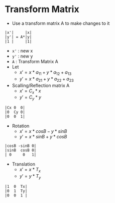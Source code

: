 # **Transform Matrix**
- Use a transform matrix A to make changes to it
```
|x'|     |x|
|y'| = A*|y|
|1 |     |1|
```
- `x'` : new x
- `y'` : new y
- `A`  : Transform Matrix A
- Let 
    - $x' = x*a_{11} + y*a_{12}+a_{13}$
    - $y' = x*a_{21} + y*a_{22}+a_{23}$
- Scalling/Reflection matrix A
    - $x' = C_x * x$
    - $y' = C_y * y$
```
|Cx 0  0|
|0  Cy 0|
|0  0  1|
```
- Rotation
    - $x' = x*cosB-y*sinB$
    - $y' = x*sinB+y*cosB$
```
|cosB -sinB 0|
|sinB  cosB 0|
| 0     0   1| 
```
- Translation
    - $x' = x * T_x$
    - $y' = y * T_y$
```
|1  0  Tx|
|0  1  Ty|
|0  0  1 |
```

